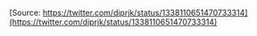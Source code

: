 [Source: https://twitter.com/diprjk/status/1338110651470733314](https://twitter.com/diprjk/status/1338110651470733314)